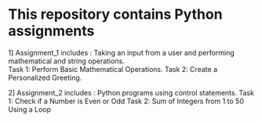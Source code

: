 # This repository contains Python assignments 
1] Assignment_1 includes : Taking an input from a user and performing mathematical and string operations.  
Task 1: Perform Basic Mathematical Operations. 
Task 2: Create a Personalized Greeting.

2] Assignment_2 includes : Python programs using control statements. 
Task 1: Check if a Number is Even or Odd
Task 2: Sum of Integers from 1 to 50 Using a Loop
